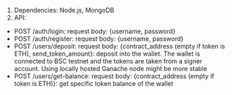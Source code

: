 1. Dependencies: Node.js, MongoDB
2. API:

- POST /auth/login: request body: {username, password}
- POST /auth/register: request body: {username, password}
- POST /users/deposit: request body: {contract_address (empty if token is ETH), send_token_amount}: deposit into the wallet. The wallet is connected to BSC testnet and the tokens are taken from a signer account. Using locally hosted Ganache node might be more stable
- POST /users/get-balance: request body: {contract_address (empty if token is ETH)}: get specific token balance of the wallet
